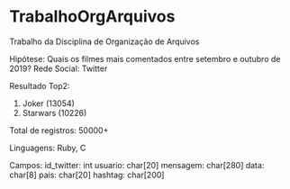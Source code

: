 # TrabalhoOrgArquivos
Trabalho da Disciplina de Organização de Arquivos

Hipótese: Quais os filmes mais comentados entre setembro e outubro de 2019?
Rede Social: Twitter

Resultado Top2:
1. Joker (13054)
2. Starwars (10226)

Total de registros: 50000+

Linguagens: Ruby, C

Campos:
id_twitter: int
usuario: char[20]
mensagem: char[280]
data: char[8]
pais: char[20]
hashtag: char[200]
